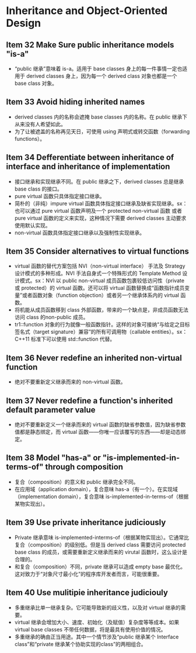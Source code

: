 # Inheritance and Object-Oriented Design

## Item 32 Make Sure public inheritance models "is-a"

- “public 继承”意味着 is-a。适用于 base classes 身上的每一件事情一定也适用于 derived classes 身上，因为每一个 derived class 对象也都是一个 base class 对象。

## Item 33 Avoid hiding inherited names

- derived classes 内的名称会遮掩 base classes 内的名称。在 public 继承下从来没有人希望如此。
- 为了让被遮盖的名称再见天日，可使用 using 声明式或转交函数（forwarding functions）。

## Item 34 Defferentiate between inheritance of interface and inheritance of implementation

- 接口继承和实现继承不同。在 public 继承之下，derived classes 总是继承 base class 的接口。
- pure virtual 函数只具体指定接口继承。
- 简朴的（非纯）impure virtual 函数具体指定接口继承及缺省实现继承。sx：也可以通过 pure virtual 函数声明及一个 protected non-virtual 函数 或者 pure virtual 函数的定义来实现，这种情况下需要 derived classes 主动要求使用默认实现。
- non-virtual 函数具体指定接口继承以及强制性实现继承。

## Item 35 Consider alternatives to virtual functions

- virtual 函数的替代方案包括 NVI（non-virtual interface） 手法及 Strategy 设计模式的多种形成。NVI 手法自身式一个特殊形式的 Template Method 设计模式。sx：NVI 以 public non-virtual 成员函数包裹较低访问性（private 或 protected）的 virtual 函数。还可以将 virtual 函数替换成“函数指针成员变量”或者函数对象（function objection）或者另一个继承体系内的 virtual 函数。
- 将机能从成员函数移到 class 外部函数，带来的一个缺点是，非成员函数无法访问 class 的non-public 成员。
- tr1::function 对象的行为就像一般函数指针。这样的对象可接纳“与给定之目标签名式（target signature）兼容”的所有可调用物（callable entities）。sx：C++11 标准下可以使用 std::function 代替。

## Item 36 Never redefine an inherited non-virtual function

- 绝对不要重新定义继承而来的 non-virtual 函数。

## Item 37 Never redefine a function's inherited default parameter value

- 绝对不要重新定义一个继承而来的 virtual 函数的缺省参数值，因为缺省参数值都是静态绑定，而 virtual 函数——你唯一应该覆写的东西——却是动态绑定。

## Item 38 Model "has-a" or "is-implemented-in-terms-of" through composition

- 复合（composition）的意义和 public 继承完全不同。
- 在应用域（application domain），复合意味 has-a（有一个）。在实现域（implementation domain），复合意味 is-implemented-in-terms-of（根据某物实现出）。

## Item 39 Use private inheritance judiciously

- Private 继承意味 is-implemented-interms-of（根据某物实现出）。它通常比复合（composition）的级别低。但是当 derived class 需要访问 protected base class 的成员，或需要重新定义继承而来的 virutal 函数时，这么设计是合理的。
- 和复合（composition）不同，private 继承可以造成 empty base 最优化。这对致力于“对象尺寸最小化”的程序库开发者而言，可能很重要。

## Item 40 Use mulitipie inheritance judiciouly

- 多重继承比单一继承复杂。它可能导致新的歧义性，以及对 virtual 继承的需要。
- virtual 继承会增加大小、速度、初始化（及赋值）复杂度等等成本。如果virtual base classes 不带任何数据，将是最具有使用价值的情况。
- 多重继承的确由正当用途。其中一个情节涉及“public 继承某个 Interface class”和“private 继承某个协助实现的class”的两相组合。